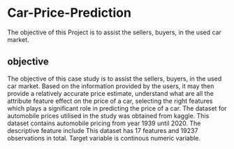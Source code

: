 # Car-Price-Prediction
The objective of this Project is to assist the sellers, buyers,  in the used car market. 

## objective
The objective of this case study is to assist the sellers, buyers, 
in the used car market. Based on the information provided by the users, it 
may then provide a relatively accurate price estimate, understand what are all 
the attribute feature effect on the price of a car, selecting the right features 
which plays a significant role in predicting the price of a car. The dataset for 
automobile prices utilised in the study was obtained from kaggle. This dataset 
contains automobile pricing from year 1939 until 2020. The descriptive feature include 
This dataset has 17 features and 19237 observations in total. Target variable is continous 
numeric variable.
